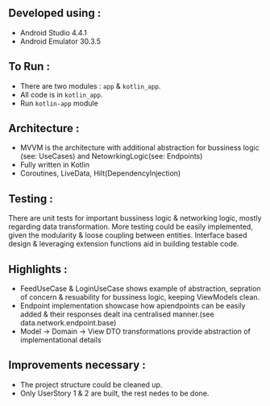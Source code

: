 ## Developed using  :
- Android Studio 4.4.1
- Android Emulator 30.3.5

## To Run :
 - There are two modules : `app` & `kotlin_app`.
 - All code is in `kotlin_app`.
 - Run `kotlin-app` module
 
## Architecture :
- MVVM is the architecture with additional abstraction for bussiness logic (see: UseCases) and NetowrkingLogic(see: Endpoints)
- Fully written in Kotlin 
- Coroutines, LiveData, Hilt(DependencyInjection)


## Testing :
There are unit tests for important bussiness logic & networking logic, mostly regarding data transformation.
More testing could be easily implemented, given the modularity & loose coupling between entities.
Interface based design & leveraging extension functions aid in building testable code.

## Highlights :
- FeedUseCase & LoginUseCase shows example of abstraction, sepration of concern & resuability for bussiness logic, keeping ViewModels clean.
- Endpoint implementation showcase how apiendpoints can be easily added & their responses dealt ina centralised manner.(see data.network.endpoint.base)
- Model -> Domain -> View DTO transformations provide abstraction of implementational details 

## Improvements necessary :
- The project structure could be cleaned up.
- Only UserStory 1 & 2 are built, the rest nedes to be done.
